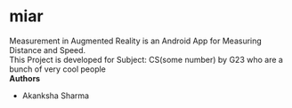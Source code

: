 # miar

Measurement in Augmented Reality is an Android App for Measuring Distance and Speed.  
This Project is developed for Subject: CS(some number) by G23 who are a bunch of very cool people  
**Authors**  
- Akanksha Sharma

